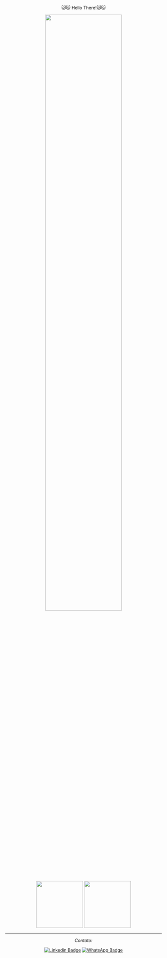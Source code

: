 <p align="center">
 🐱🐱 Hello There!🐱🐱
</p>

<p align="center">
  <img src="https://raw.githubusercontent.com/ravi72munde/Chrome-Dino-Reinforcement-Learning/master/img_data/trained_dino.gif" width="70%">
  <br><br>
</p>



<br>



<div align="center">
<img height="150em" src="https://github-readme-stats.vercel.app/api/top-langs/?username=wendell-gomes&exclude_repo=KNN-Image-Classification&show_icons=true&hide_border=true&layout=compact&langs_count=8&theme=midnight-purple"/>	
<img height="150em" src="https://github-readme-stats.vercel.app/api?username=wendell-gomes&show_icons=true&hide_border=true&count_private=true&include_all_commits=true&theme=midnight-purple" />
</div>

--- 
</p>


<p align="center"> 
  <i>Contato:</i>
</p>
<p align="center">


<div align="center">

[![Linkedin Badge](https://img.shields.io/badge/-LinkedIn-blue?style=flat-square&logo=Linkedin&logoColor=white&link=https://https://www.linkedin.com/in/wendell-gomes-75a3a8205/)](https://www.linkedin.com/in/wendell-gomes-75a3a8205/)
[![WhatsApp Badge](https://img.shields.io/badge/-WhatsApp-black?url?label=WhatsApp&logo=WhatsApp&link=https://api.whatsapp.com/send?1=pt_BR&phone=5511943381258)](https://api.whatsapp.com/send?1=pt_BR&phone=5511943381258) 

</div>







